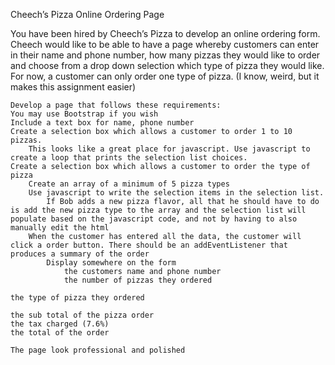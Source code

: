 Cheech’s Pizza Online Ordering Page

You have been hired by Cheech’s Pizza to develop an online ordering form. Cheech would like to be able to have a page whereby customers can enter in their name and phone number, how many pizzas they would like to order and choose from a drop down selection which type of pizza they would like. For now, a customer can only order one type of pizza. (I know, weird, but it makes this assignment easier)

    Develop a page that follows these requirements:
    You may use Bootstrap if you wish
    Include a text box for name, phone number
    Create a selection box which allows a customer to order 1 to 10 pizzas.
        This looks like a great place for javascript. Use javascript to create a loop that prints the selection list choices.
    Create a selection box which allows a customer to order the type of pizza
        Create an array of a minimum of 5 pizza types
        Use javascript to write the selection items in the selection list.
            If Bob adds a new pizza flavor, all that he should have to do is add the new pizza type to the array and the selection list will populate based on the javascript code, and not by having to also manually edit the html
        When the customer has entered all the data, the customer will click a order button. There should be an addEventListener that produces a summary of the order
            Display somewhere on the form
                the customers name and phone number
                the number of pizzas they ordered

    the type of pizza they ordered

    the sub total of the pizza order
    the tax charged (7.6%)
    the total of the order

    The page look professional and polished

